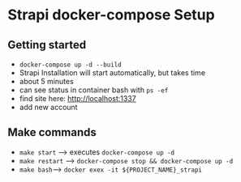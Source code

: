 # Strapi docker-compose Setup

## Getting started
- ``docker-compose up -d --build``
- Strapi Installation will start automatically, but takes time
- about 5 minutes
- can see status in container bash with ``ps -ef``
- find site here: [http://localhost:1337](http://localhost:1337)
- add new account

## Make commands
- ``make start`` --> executes ``docker-compose up -d``
- ``make restart`` --> ``docker-compose stop && docker-compose up -d``
- ``make bash``--> ``docker exex -it ${PROJECT_NAME}_strapi``